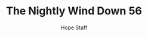 ---
image: /assets/img/nwd/56_nwd_psalm_55_22_a_tlb.png
title: The Nightly Wind Down 56
number: 56
categories:
  - The Nightly Wind Down
author: Hope Staff
notes: The Nightly Wind Down 56
embed: >-
  EMBED_GOES_HERE
transcript: >-
  SOME LINES OF TEXT START HERE
---